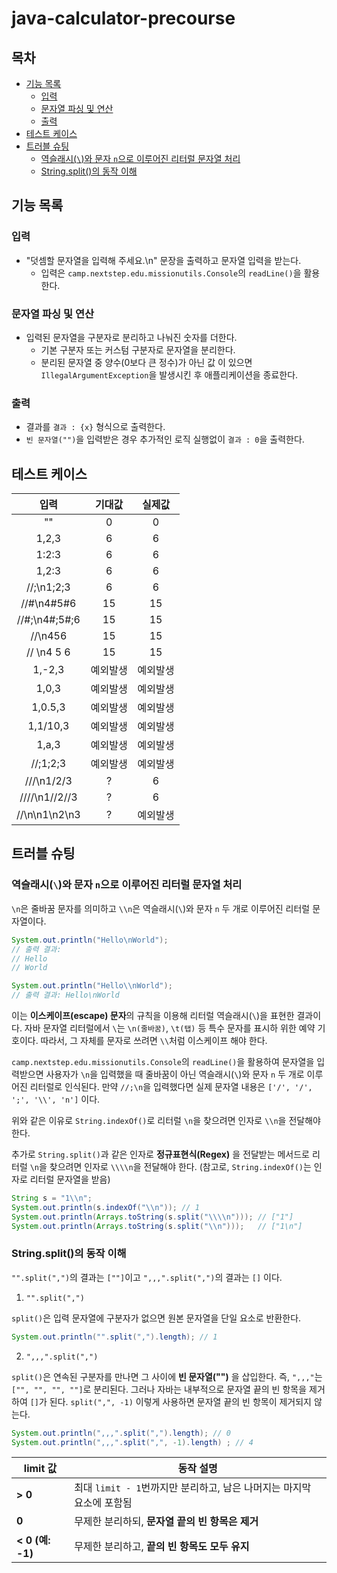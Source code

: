 # java-calculator-precourse

## 목차
  - [기능 목록](#기능-목록)
    - [입력](#입력)
    - [문자열 파싱 및 연산](#문자열-파싱-및-연산)
    - [출력](#출력)
  - [테스트 케이스](#테스트-케이스)
  - [트러블 슈팅](#트러블-슈팅)
    - [역슬래시(`\`)와 문자 `n`으로 이루어진 리터럴 문자열 처리](#역슬래시와-문자-n으로-이루어진-리터럴-문자열-처리)
    - [String.split()의 동작 이해](#stringsplit의-동작-이해)

## 기능 목록

### 입력
- "덧셈할 문자열을 입력해 주세요.\n" 문장을 출력하고 문자열 입력을 받는다.
  - 입력은 `camp.nextstep.edu.missionutils.Console`의 `readLine()`을 활용한다.

### 문자열 파싱 및 연산
- 입력된 문자열을 구분자로 분리하고 나눠진 숫자를 더한다.
  - 기본 구분자 또는 커스텀 구분자로 문자열을 분리한다.
  - 분리된 문자열 중 양수(0보다 큰 정수)가 아닌 값 이 있으면 `IllegalArgumentException`을 발생시킨 후 애플리케이션을 종료한다.

### 출력
- 결과를 `결과 : {x}` 형식으로 출력한다.
- `빈 문자열("")`을 입력받은 경우 추가적인 로직 실행없이 `결과 : 0`을 출력한다.

## 테스트 케이스

|      입력       | 기대값  | 실제값  |
|:-------------:|:----:|:----:|
|      ""       |  0   |  0   |
|     1,2,3     |  6   |  6   |
|     1:2:3     |  6   |  6   |
|     1,2:3     |  6   |  6   |
|  //;\n1;2;3   |  6   |  6   |
|  //#\n4#5#6   |  15  |  15  |
| //#;\n4#;5#;6 |  15  |  15  |
|    //\n456    |  15  |  15  |
|  // \n4 5 6   |  15  |  15  |
|    1,-2,3     | 예외발생 | 예외발생 |
|     1,0,3     | 예외발생 | 예외발생 |
|    1,0.5,3    | 예외발생 | 예외발생 |
|   1,1/10,3    | 예외발생 | 예외발생 |
|     1,a,3     | 예외발생 | 예외발생 |
|   //;1;2;3    | 예외발생 | 예외발생 |
|  ///\n1/2/3   |  ?   |  6   |
| ////\n1//2//3 |  ?   |  6   |
| //\n\n1\n2\n3 |  ?   |  예외발생   |

## 트러블 슈팅

### 역슬래시(`\`)와 문자 `n`으로 이루어진 리터럴 문자열 처리

`\n`은 줄바꿈 문자를 의미하고 `\\n`은 역슬래시(`\`)와 문자 `n` 두 개로 이루어진 리터럴 문자열이다.

```java
System.out.println("Hello\nWorld");
// 출력 결과:
// Hello
// World

System.out.println("Hello\\nWorld");
// 출력 결과: Hello\nWorld
```
이는 **이스케이프(escape) 문자**의 규칙을 이용해 리터럴 역슬래시(`\`)을 표현한 결과이다. 
자바 문자열 리터럴에서 `\`는 `\n(줄바꿈)`, `\t(탭)` 등 특수 문자를 표시하 위한 예약 기호이다.
따라서, 그 자체를 문자로 쓰려면 `\\`처럼 이스케이프 해야 한다.

`camp.nextstep.edu.missionutils.Console`의 `readLine()`을 활용하여 문자열을 입력받으면
사용자가 `\n`을 입력했을 때 줄바꿈이 아닌 역슬래시(`\`)와 문자 `n` 두 개로 이루어진 리터럴로 인식된다.
만약 `//;\n`을 입력했다면 실제 문자열 내용은 `['/', '/', ';', '\\', 'n']` 이다.

위와 같은 이유로 `String.indexOf()`로 리터럴 `\n`을 찾으려면 인자로 `\\n`을 전달해야 한다.

추가로 `String.split()`과 같은 인자로 **정규표현식(Regex)** 을 전달받는 메서드로 리터럴 `\n`을 찾으려면 인자로 `\\\\n`을 전달해야 한다.
(참고로, `String.indexOf()`는 인자로 리터럴 문자열을 받음)

```java
String s = "1\\n";
System.out.println(s.indexOf("\\n")); // 1
System.out.println(Arrays.toString(s.split("\\\\n"))); // ["1"]
System.out.println(Arrays.toString(s.split("\\n")));   // ["1\n"]
```

### String.split()의 동작 이해

`"".split(",")`의 결과는 `[""]`이고 `",,,".split(",")`의 결과는 `[]` 이다.

1. `"".split(",")`

`split()`은 입력 문자열에 구분자가 없으면 원본 문자열을 단일 요소로 반환한다.

```java
System.out.println("".split(",").length); // 1
```

2. `",,,".split(",")`

`split()`은 연속된 구분자를 만나면 그 사이에 **빈 문자열("")** 을 삽입한다.
즉, `",,,"`는 `["", "", "", ""]`로 분리된다. 그러나 자바는 내부적으로 문자열 끝의 빈 항목을 제거하여 `[]`가 된다.
`split(",", -1)` 이렇게 사용하면 문자열 끝의 빈 항목이 제거되지 않는다.

```java
System.out.println(",,,".split(",").length); // 0
System.out.println(",,,".split(",", -1).length) ; // 4
```

| limit 값         | 동작 설명                                        |
| --------------- | -------------------------------------------- |
| **> 0**         | 최대 `limit - 1`번까지만 분리하고, 남은 나머지는 마지막 요소에 포함됨 |
| **0**           | 무제한 분리하되, **문자열 끝의 빈 항목은 제거**                |
| **< 0 (예: -1)** | 무제한 분리하고, **끝의 빈 항목도 모두 유지**                 |
